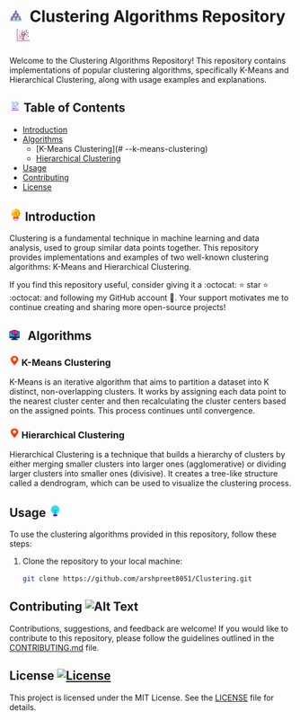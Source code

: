 # <img src="images/group.png" alt="Alt Text" width="4.5%" >&nbsp; Clustering Algorithms Repository &nbsp; <img src="images/clusters.png" alt="Alt Text" width="4.5%" > 

Welcome to the Clustering Algorithms Repository! This repository contains implementations of popular clustering algorithms, specifically K-Means and Hierarchical Clustering, along with usage examples and explanations.

## <img src="images/graphj_report.png" alt="Alt Text" width="4%" > Table of Contents &nbsp; 

- [Introduction](#-introduction)
- [Algorithms](#--algorithms)
  - [K-Means Clustering](# --k-means-clustering)
  - [Hierarchical Clustering](#-hierarchical-clustering)
- [Usage](#usage-)
- [Contributing](#contributing-)
- [License](#license-)

##   <img src="images/prize.png" alt="Alt Text" width="4.5%" > Introduction 

Clustering is a fundamental technique in machine learning and data analysis, used to group similar data points together. This repository provides implementations and examples of two well-known clustering algorithms: K-Means and Hierarchical Clustering.

If you find this repository useful, consider giving it a :octocat:  :star: star  :star: :octocat: and following my GitHub account :eyes:. Your support motivates me to continue creating and sharing more open-source projects!

## <img src="images/ml_icon.png" alt="Alt Text" width="3.5%" > &nbsp; Algorithms

### <img src="images/location.gif" alt="Alt Text" width="3.5%" >  K-Means Clustering 

K-Means is an iterative algorithm that aims to partition a dataset into K distinct, non-overlapping clusters. It works by assigning each data point to the nearest cluster center and then recalculating the cluster centers based on the assigned points. This process continues until convergence.

### <img src="images/location.gif" alt="Alt Text" width="3.5%" > Hierarchical Clustering
Hierarchical Clustering is a technique that builds a hierarchy of clusters by either merging smaller clusters into larger ones (agglomerative) or dividing larger clusters into smaller ones (divisive). It creates a tree-like structure called a dendrogram, which can be used to visualize the clustering process.


## Usage <img src="images/usage.gif" alt="Alt Text" width="4.5%">

To use the clustering algorithms provided in this repository, follow these steps:

1. Clone the repository to your local machine:
   ```bash
   git clone https://github.com/arshpreet8051/Clustering.git

## Contributing <img src="images/contribute.gif" alt="Alt Text" width="4.5%">
Contributions, suggestions, and feedback are welcome! If you would like to contribute to this repository, please follow the guidelines outlined in the [CONTRIBUTING.md](CONTRIBUTING.md) file.

## License [![License](https://img.shields.io/badge/license-MIT-blue.svg)](LICENSE)
This project is licensed under the MIT License. See the [LICENSE](LICENSE) file for details.
